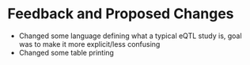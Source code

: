 # Feedback and Proposed Changes
* Changed some language defining what a typical eQTL study is, goal was to make it more explicit/less confusing
* Changed some table printing